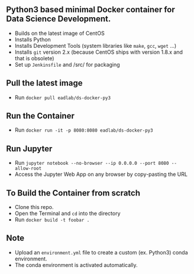 ## Python3 based minimal Docker container for Data Science Development.

- Builds on the latest image of CentOS
- Installs Python
- Installs Development Tools (system libraries like `make`, `gcc`, `wget` …)
- Installs `git` version 2.x (because CentOS ships with version 1.8.x and that is obsolete)
- Set up `Jenkinsfile` and /src/ for packaging

## Pull the latest image
- Run `docker pull eadlab/ds-docker-py3`

## Run the Container
- Run `docker run -it -p 8080:8080 eadlab/ds-docker-py3`

## Run Jupyter
- Run `jupyter notebook --no-browser --ip 0.0.0.0 --port 8080 --allow-root`
- Access the Jupyter Web App on any browser by copy-pasting the URL

## To Build the Container from scratch
- Clone this repo.
- Open the Terminal and `cd` into the directory
- Run `docker build -t foobar .`

## Note
- Upload an `environment.yml` file to create a custom (ex. Python3) conda environment.
- The conda environment is activated automatically.

